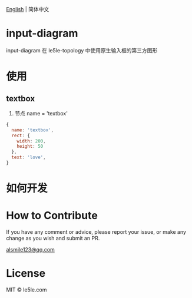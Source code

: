 [English](./README.md) | 简体中文

# input-diagram

input-diagram 在 le5le-topology 中使用原生输入框的第三方图形

# 使用

## textbox

1. 节点 name = 'textbox'

```js
{
  name: 'textbox',
  rect: {
    width: 200,
    height: 50
  },
  text: 'love',
}
```

# 如何开发

# How to Contribute

If you have any comment or advice, please report your issue, or make any change as you wish and submit an PR.

alsmile123@qq.com

# License

MIT © le5le.com
